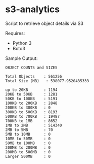 # s3-analytics
Script to retrieve object details via S3

Requires:
- Python 3
- Boto3

Sample Output:
```
OBJECT COUNTS and SIZES

Total Objects    : 561256
Total Size (MB)   : 538077.9520435333

up to 20KB       : 1194
20KB to 50KB     : 1281
50KB to 100KB    : 5191
100KB to 200KB   : 2848
200KB to 300KB   : 0
300KB to 500KB   : 8193
500KB to 700KB   : 19487
700KB to 1MB     : 8652
1MB to 2MB       : 514340
2MB to 5MB       : 70
5MB to 10MB      : 0
10MB to 50MB     : 0
50MB to 100MB    : 0
200MB to 200MB   : 0
200MB to 500MB   : 0
Larger 500MB     : 0
```
